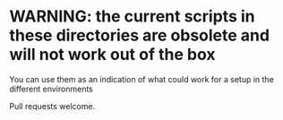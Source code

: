 # WARNING: the current scripts in these directories are obsolete and will not work out of the box

You can use them as an indication of what could work for a setup in the different environments

Pull requests welcome.